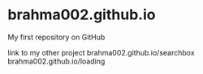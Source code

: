 # brahma002.github.io
My first repository on GitHub

link to my other project brahma002.github.io/searchbox 
brahma002.github.io/loading

